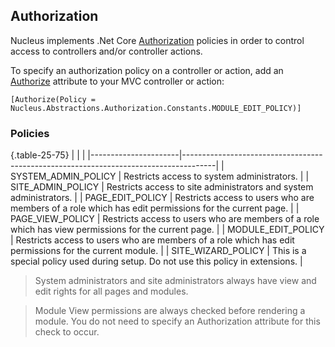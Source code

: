 ## Authorization
Nucleus implements .Net Core [Authorization](https://docs.microsoft.com/en-us/aspnet/core/security/authorization/introduction) policies in order to control access to 
controllers and/or controller actions.

To specify an authorization policy on a controller or action, add an  [Authorize](https://docs.microsoft.com/en-us/dotnet/api/microsoft.aspnetcore.authorization.authorizeattribute) 
attribute to your MVC controller or action:
```
[Authorize(Policy = Nucleus.Abstractions.Authorization.Constants.MODULE_EDIT_POLICY)]
```

### Policies
{.table-25-75}
|                      |                                                                                      |
|----------------------|--------------------------------------------------------------------------------------|
| SYSTEM_ADMIN_POLICY  | Restricts access to system administrators. |
| SITE_ADMIN_POLICY    | Restricts access to site administrators and system administrators. |
| PAGE_EDIT_POLICY     | Restricts access to users who are members of a role which has edit permissions for the current page. |
| PAGE_VIEW_POLICY     | Restricts access to users who are members of a role which has view permissions for the current page. |
| MODULE_EDIT_POLICY   | Restricts access to users who are members of a role which has edit permissions for the current module. |
| SITE_WIZARD_POLICY   | This is a special policy used during setup.  Do not use this policy in extensions. |

> System administrators and site administrators always have view and edit rights for all pages and modules.

> Module View permissions are always checked before rendering a module.  You do not need to specify an Authorization attribute for this check to occur.